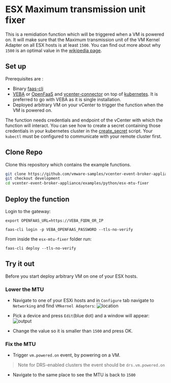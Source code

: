 # ESX Maximum transmission unit fixer

This is a remidiation function which will be triggered when a VM is powered on. It will make sure that the Maximum transmission unit of the VM Kernel Adapter on all ESX hosts is at least `1500`. You can find out more about why `1500` is an optimal value in the [wikipedia page](https://en.wikipedia.org/wiki/Maximum_transmission_unit).

## Set up

Prerequisites are :
* Binary [faas-cli](https://docs.openfaas.com/cli/install/)
* [VEBA](https://flings.vmware.com/vcenter-event-broker-appliance?download_url=https%3A%2F%2Fdownload3.vmware.com%2Fsoftware%2Fvmw-tools%2Fveba%2FvCenter_Event_Broker_Appliance_0.1.0.ova#summary) or [OpenFaaS](https://docs.openfaas.com/deployment/kubernetes/) and [vcenter-connector](https://github.com/openfaas-incubator/vcenter-connector) on top of [kubernetes](https://kubernetes.io/docs/setup/learning-environment/minikube/). It is preferred to go with VEBA as it is single installation.
* Deployed arbitrary VM on your vCenter to trigger the function when the VM is powered on.

The function needs credentials and endpoint of the vCenter with which the function will interact. You can see how to create a secret containing those credentials in your kubernetes cluster in the [create_secret](./create_secret.sh) script. Your `kubectl` must be configured to communicate with your remote cluster first.

## Clone Repo

Clone this repository which contains the example functions.

```bash
git clone https://github.com/vmware-samples/vcenter-event-broker-appliance
git checkout development
cd vcenter-event-broker-appliance/examples/python/esx-mtu-fixer
```

## Deploy the function

Login to the gateway:
```
export OPENFAAS_URL=https://VEBA_FQDN_OR_IP

faas-cli login -p VEBA_OPENFAAS_PASSWORD --tls-no-verify
```

From inside the `esx-mtu-fixer` folder run:
```
faas-cli deploy --tls-no-verify
```

## Try it out

Before you start deploy arbitrary VM on one of your ESX hosts.

### Lower the MTU

* Navigate to one of your ESXi hosts and in `Configure` tab navigate to `Networking` and find `VMkernel Adapters`:
![location](./location.PNG)

* Pick a device and press `Edit`(blue dot) and a window will appear:
![output](output.PNG)

* Change the value so it is smaller than `1500` and press OK.

### Fix the MTU

* Trigger `vm.powered.on` event, by powering on a VM.
> Note for DRS-enabled clusters the event should be `drs.vm.powered.on`
* Navigate to the same place to see the MTU is back to `1500`


